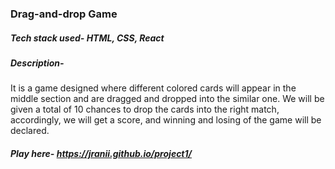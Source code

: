 ### Drag-and-drop Game
##### Tech stack used- HTML, CSS, React
##### Description-
It is a game designed where different colored cards will appear in the middle section and are dragged and dropped into the similar one.
We will be given a total of 10 chances to drop the cards into the right match, accordingly, we will get a score, and winning and losing of the game will be declared.
##### Play here- https://jranii.github.io/project1/
